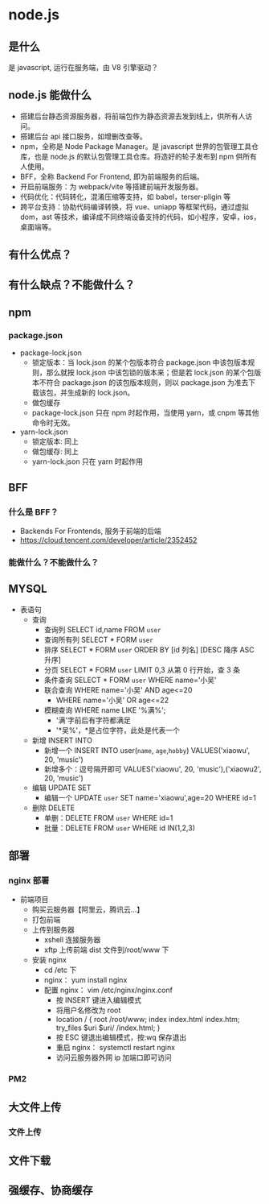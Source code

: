 # node.js <Badge type="danger" text="will do" />

## 是什么

是 javascript, 运行在服务端，由 V8 引擎驱动？

## node.js 能做什么

- 搭建后台静态资源服务器，将前端包作为静态资源去发到线上，供所有人访问。
- 搭建后台 api 接口服务，如增删改查等。
- npm，全称是 Node Package Manager。是 javascript 世界的包管理工具仓库，也是 node.js 的默认包管理工具仓库。将造好的轮子发布到 npm 供所有人使用。
- BFF，全称 Backend For Frontend, 即为前端服务的后端。
- 开启前端服务：为 webpack/vite 等搭建前端开发服务器。
- 代码优化：代码转化，混淆压缩等支持，如 babel，terser-pligin 等
- 跨平台支持：协助代码编译转换，将 vue、uniapp 等框架代码，通过虚拟 dom，ast 等技术，编译成不同终端设备支持的代码，如小程序，安卓，ios，桌面端等。

## 有什么优点？

## 有什么缺点？不能做什么？

## npm

### package.json

- package-lock.json
  - 锁定版本：当 lock.json 的某个包版本符合 package.json 中该包版本规则，那么就按 lock.json 中该包锁的版本来；但是若 lock.json 的某个包版本不符合 package.json 的该包版本规则，则以 package.json 为准去下载该包，并生成新的 lock.json。
  - 做包缓存
  - package-lock.json 只在 npm 时起作用，当使用 yarn，或 cnpm 等其他命令时无效。
- yarn-lock.json
  - 锁定版本: 同上
  - 做包缓存: 同上
  - yarn-lock.json 只在 yarn 时起作用

## BFF

### 什么是 BFF？

- Backends For Frontends, 服务于前端的后端
- https://cloud.tencent.com/developer/article/2352452

### 能做什么？不能做什么？

## MYSQL

- 表语句
  - 查询
    - 查询列 SELECT id,name FROM `user`
    - 查询所有列 SELECT \* FORM `user`
    - 排序 SELECT \* FORM `user` ORDER BY [id 列名] [DESC 降序 ASC 升序]
    - 分页 SELECT \* FORM `user` LIMIT 0,3 从第 0 行开始，查 3 条
    - 条件查询 SELECT \* FORM `user` WHERE name='小吴'
    - 联合查询 WHERE name='小吴' AND age<=20
      - WHERE name='小吴' OR age<=22
    - 模糊查询 WHERE name LIKE '%满%';
      - '满'字前后有字符都满足
      - '*吴%'，*是占位字符，此处是代表一个
  - 新增 INSERT INTO
    - 新增一个 INSERT INTO user(`name`, `age`,`hobby`) VALUES('xiaowu', 20, 'music')
    - 新增多个：逗号隔开即可 VALUES('xiaowu', 20, 'music'),('xiaowu2', 20, 'music')
  - 编辑 UPDATE SET
    - 编辑一个 UPDATE `user` SET name='xiaowu',age=20 WHERE id=1
  - 删除 DELETE
    - 单删：DELETE FROM `user` WHERE id=1
    - 批量：DELETE FROM `user` WHERE id IN(1,2,3)

## 部署

### nginx 部署

- 前端项目
  - 购买云服务器【阿里云，腾讯云...】
  - 打包前端
  - 上传到服务器
    - xshell 连接服务器
    - xftp 上传前端 dist 文件到/root/www 下
  - 安装 nginx
    - cd /etc 下
    - nginx： yum install nginx
    - 配置 nginx： vim /etc/nginx/nginx.conf
      - 按 INSERT 键进入编辑模式
      - 将用户名修改为 root
      - location / {
        root /root/www;
        index index.html index.htm;
        try_files $uri $uri/ /index.html;
        }
      - 按 ESC 键退出编辑模式，按:wq 保存退出
      - 重启 nginx： systemctl restart nginx
      - 访问云服务器外网 ip 加端口即可访问

### PM2

## 大文件上传

### 文件上传

## 文件下载

## 强缓存、协商缓存
